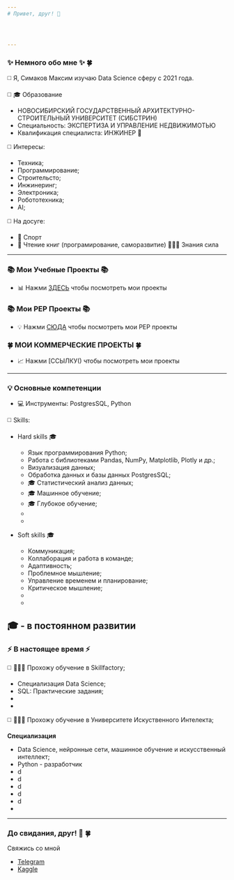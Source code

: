 ```yaml
---
# Привет, друг! 👋




---
```

### ✨ Немного обо мне ✨ 🍀
◻️ Я, Симаков Максим изучаю Data Science сферу c 2021 года.

◻️ 🎓 Образование
  * НОВОСИБИРСКИЙ ГОСУДАРСТВЕННЫЙ АРХИТЕКТУРНО-СТРОИТЕЛЬНЫЙ УНИВЕРСИТЕТ (СИБСТРИН)
  * Специальность: ЭКСПЕРТИЗА И УПРАВЛЕНИЕ НЕДВИЖИМОТЬЮ
  * Квалификация специалиста: ИНЖИНЕР 📐
   
◻️ Интересы:
  * Техника;
  * Программирование;
  * Строительсто;
  * Инжинеринг;
  * Электроника;
  * Робототехника;
  * AI;
  
◻️ На досуге:
  * 🏃 Спорт
  * 📖 Чтение книг (програмирование, саморазвитие)
    👨‍💻💪 Знания сила
---
### 📚 Мои Учебные Проекты 📚

  * 📊 Нажми [ЗДЕСЬ]() чтобы посмотреть мои проекты
 
### 📚 Мои PEP Проекты 📚
  
  * 💡 Нажми [СЮДА]() чтобы посмотреть мои PEP проекты

### 🍀 МОИ КОММЕРЧЕСКИЕ ПРОЕКТЫ 🍀
  
  * 📈 Нажми [ССЫЛКУ() чтобы посмотреть мои проекты
  
---

### 💡 Основные компетенции 
* 💻 Инструменты: PostgresSQL, Python
  
◻️ Skills:

  * Hard skills 🎓
    * Язык программирования Python;
    * Работа с библиотеками Pandas, NumPy, Matplotlib, Plotly и др.;
    * Визуализация данных;
    * Обработка данных и базы данных PostgresSQL;
    * 🎓 Статистический анализ данных;
    * 🎓 Машинное обучение;
    * 🎓 Глубокое обучение;
    * 
    * 
   
  * Soft skills 🎓
    
    * Коммуникация;
    * Коллаборация и работа в команде;
    * Адаптивность;
    * Проблемное мышление;
    * Управление временем и планирование;
    * Критическое мышление;
    * 
    * 

🎓 -  в постоянном развитии
---    

### ⚡️ В настоящее время ⚡️

◻️  🧑🏼‍🎓 Прохожу обучение в Skillfactory;

   * Специализация Data Science;
   * SQL: Практические задания;
   * 
   * 
     
◻️  🧑🏼‍🎓 Прохожу обучение в Университете Искуственного Интелекта;

   **Специализация** 
   * Data Science, нейронные сети, машинное обучение и искусственный интеллект;
   * Python - разработчик
   * d
   * d
   * d
   * d
   * d
   * 
---
### До свидания, друг! 👋 🍀

Свяжись со мной
- [Telegram](https://t.me/max_sim_sma)
- [Kaggle](https://www.kaggle.com/maksimsimakov)





 



